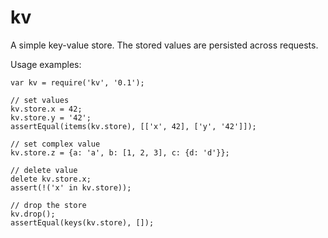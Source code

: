 # kv

A simple key-value store. The stored values are persisted across
requests.

Usage examples:

    var kv = require('kv', '0.1');

    // set values
    kv.store.x = 42;
    kv.store.y = '42';
    assertEqual(items(kv.store), [['x', 42], ['y', '42']]);

    // set complex value
    kv.store.z = {a: 'a', b: [1, 2, 3], c: {d: 'd'}};
    
    // delete value
    delete kv.store.x;
    assert(!('x' in kv.store));
     
    // drop the store
    kv.drop();
    assertEqual(keys(kv.store), []);
